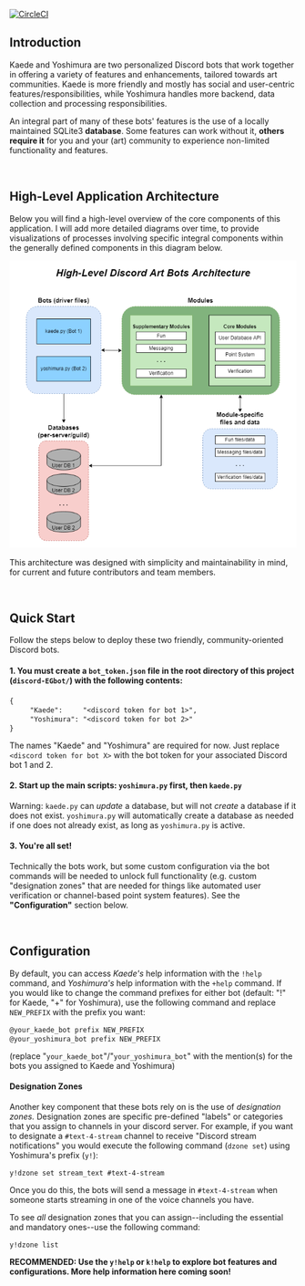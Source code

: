 [![CircleCI](https://circleci.com/gh/Jtheowl/discord-EGbot.svg?style=shield&circle-token=de715f375b3a6b4788f9cb094ffbccba0713f925)](https://circleci.com/gh/Jtheowl/discord-EGbot)
## Introduction
Kaede and Yoshimura are two personalized Discord bots that work together in offering a variety of features and enhancements, tailored towards art communities. Kaede is more friendly and mostly has social and user-centric features/responsibilities, while Yoshimura handles more backend, data collection and processing responsibilities.

An integral part of many of these bots' features is the use of a locally maintained SQLite3 **database**. Some features can work without it, **others require it** for you and your (art) community to experience non-limited functionality and features.

&nbsp;
## High-Level Application Architecture
Below you will find a high-level overview of the core components of this application. I will add more detailed diagrams over time, to provide visualizations of processes involving specific integral components within the generally defined components in this diagram below.

![aaa](https://raw.githubusercontent.com/jadonscombs/discord-art-bots/main/DiscordBotsHighLevelArchitecture1.png)

This architecture was designed with simplicity and maintainability in mind, for current and future contributors and team members.

&nbsp;
## Quick Start
Follow the steps below to deploy these two friendly, community-oriented Discord bots.

#### 1. You must create a `bot_token.json` file in the root directory of this project (`discord-EGbot/`) with the following contents:
```
{ 
     "Kaede":     "<discord token for bot 1>",
     "Yoshimura": "<discord token for bot 2>"
}
 ```
The names "Kaede" and "Yoshimura" are required for now. Just replace `<discord token for bot X>` with the bot token for your associated Discord bot 1 and 2.

#### 2. Start up the main scripts: `yoshimura.py` first, then `kaede.py`
Warning: `kaede.py` can _update_ a database, but will not _create_ a database if it does not exist. `yoshimura.py` will automatically create a database as needed if one does not already exist, as long as `yoshimura.py` is active.

#### 3. You're all set!
Technically the bots work, but some custom configuration via the bot commands will be needed to unlock full functionality (e.g. custom "designation zones" that are needed for things like automated user verification or channel-based point system features). See the **"Configuration"** section below.


&nbsp;
## Configuration
By default, you can access _Kaede's_ help information with the `!help` command, and _Yoshimura's_ help information with the `+help` command.
If you would like to change the command prefixes for either bot (default: "!" for Kaede, "+" for Yoshimura), use the following command and replace `NEW_PREFIX` with the prefix you want:
```
@your_kaede_bot prefix NEW_PREFIX
@your_yoshimura_bot prefix NEW_PREFIX
```

(replace "`your_kaede_bot`"/"`your_yoshimura_bot`" with the mention(s) for the bots you assigned to Kaede and Yoshimura)


#### Designation Zones
Another key component that these bots rely on is the use of _designation zones._ Designation zones are specific pre-defined "labels" or categories that you assign to channels in your discord server. For example, if you want to designate a `#text-4-stream` channel to receive "Discord stream notifications" you would execute the following command (`dzone set`) using Yoshimura's prefix (`y!`):
```
y!dzone set stream_text #text-4-stream
```

Once you do this, the bots will send a message in `#text-4-stream` when someone starts streaming in one of the voice channels you have.

To see _all_ designation zones that you can assign--including the essential and mandatory ones--use the following command:
```
y!dzone list
```

**RECOMMENDED: Use the `y!help` or `k!help` to explore bot features and configurations. More help information here coming soon!**
